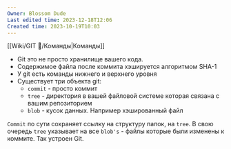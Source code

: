 ```yaml
---
Owner: Blossom Dude
Last edited time: 2023-12-18T12:06
Created time: 2023-10-19T10:03
---
```

[[Wiki/GIT 🎋/Команды|Команды]]


- Git это не просто хранилище вашего кода.
- Содержимое файла после коммита хэшируется алгоритмом SHA-1
- У git есть команды нижнего и верхнего уровня
- Существует три объекта git:
	- `commit` - просто коммит
	- `tree` - директория в вашей файловой системе которая связана с вашим репозиторием
	- `blob` - кусок данных. Например хэшированный файл

`Commit` по сути сохраняет ссылку на структуру папок, на `tree`. В свою очередь `tree` указывает на все `blob's` - файлы которые были изменены к коммите.
Так устроен Git.